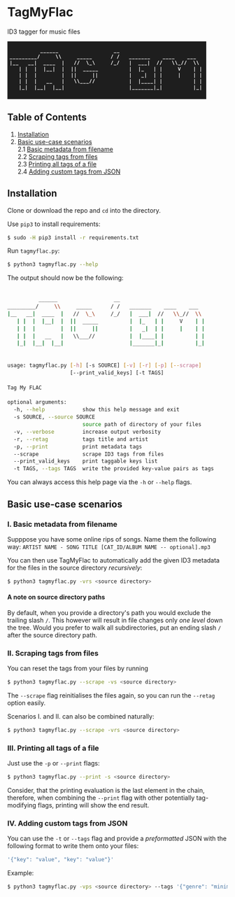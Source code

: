 # TagMyFlac
ID3 tagger for music files

<img align="center" src="logo.png" />

## Table of Contents

1. [Installation](https://github.com/koeves/TagMyFlac#installation)
2. [Basic use-case scenarios](https://github.com/koeves/TagMyFlac#basic-use-case-scenarios)  
  2.1 [Basic metadata from filename](https://github.com/koeves/TagMyFlac#i-basic-metadata-from-filename)  
  2.2 [Scraping tags from files](https://github.com/koeves/TagMyFlac#ii-scraping-tags-from-files)  
  2.3 [Printing all tags of a file](https://github.com/koeves/TagMyFlac#iii-printing-all-tags-of-a-file)  
  2.4 [Adding custom tags from JSON](https://github.com/koeves/TagMyFlac#iv-adding-custom-tags-from-json)  

## Installation

Clone or download the repo and `cd` into the directory.

Use `pip3` to install requirements:

```bash
$ sudo -H pip3 install -r requirements.txt
```

Run `tagmyflac.py`:

```bash
$ python3 tagmyflac.py --help
```

The output should now be the following:

```bash

          ______                  __   
_________/     \\     _____      / /   _______    ____    ___
|__   __|  ____  |   //  \_\     /_/   |  ___|  //   \\_//  \\
   | |  |  |__|  |  ||  _____          |  |_   | |     V    | |
   | |  |        |  ||     ||          |   _|  | |     |    | |
   | |  |   __   |   \\___//           |  |____| |          | |
   |_|  |__|  |__|                     |_______|_|          |_|


usage: tagmyflac.py [-h] [-s SOURCE] [-v] [-r] [-p] [--scrape]
                    [--print_valid_keys] [-t TAGS]

Tag My FLAC

optional arguments:
  -h, --help            show this help message and exit
  -s SOURCE, --source SOURCE
                        source path of directory of your files
  -v, --verbose         increase output verbosity
  -r, --retag           tags title and artist
  -p, --print           print metadata tags
  --scrape              scrape ID3 tags from files
  --print_valid_keys    print taggable keys list
  -t TAGS, --tags TAGS  write the provided key-value pairs as tags
```

You can always access this help page via the `-h` or `--help` flags.

## Basic use-case scenarios

### I. Basic metadata from filename
Supppose you have some online rips of songs.
Name them the following way: 
`ARTIST NAME - SONG TITLE [CAT_ID/ALBUM NAME -- optional].mp3`

You can then use TagMyFlac to automatically add the given ID3 metadata for the files in the source directory *recursively*:

```bash
$ python3 tagmyflac.py -vrs <source directory>
```
 
#### A note on source directory paths
By default, when you provide a directory's path you would exclude the trailing slash `/`. This however will result in file changes only *one level* down the tree. Would you prefer to walk all subdirectories, put an ending slash `/` after the source directory path.

### II. Scraping tags from files

You can reset the tags from your files by running

```bash
$ python3 tagmyflac.py --scrape -vs <source directory>
```

The `--scrape` flag reinitialises the files again, so you can run the `--retag` option easily.  
  
Scenarios I. and II. can also be combined naturally:
```bash
$ python3 tagmyflac.py --scrape -vrs <source directory>
```

### III. Printing all tags of a file

Just use the `-p` or `--print` flags:

```bash
$ python3 tagmyflac.py --print -s <source directory>
```

Consider, that the printing evaluation is the last element in the chain, therefore, when combining the `--print` flag with other potentially tag-modifying flags, printing will show the end result.

### IV. Adding custom tags from JSON

You can use the `-t` or `--tags` flag and provide a *preformatted* JSON with the following format to write them onto your files:
```javascript
'{"key": "value", "key": "value"}'
```

Example: 
```bash
$ python3 tagmyflac.py -vps <source directory> --tags '{"genre": "minimal"}'
```
